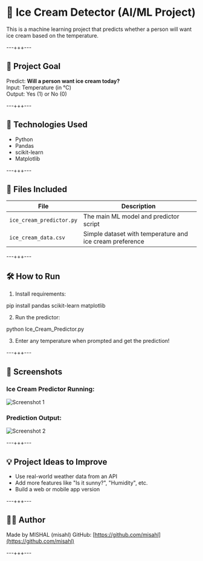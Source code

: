 # 🍦 Ice Cream Detector (AI/ML Project)

This is a machine learning project that predicts whether a person will want ice cream based on the temperature.

---+++---

## 🚀 Project Goal

Predict: **Will a person want ice cream today?**  
Input: Temperature (in °C)  
Output: Yes (1) or No (0)

---+++---

## 🧠 Technologies Used

- Python
- Pandas
- scikit-learn
- Matplotlib

---+++---

## 📁 Files Included

| File | Description |
|------|-------------|
| `ice_cream_predictor.py` | The main ML model and predictor script |
| `ice_cream_data.csv` | Simple dataset with temperature and ice cream preference |

---+++---

## 🛠️ How to Run

1. Install requirements:

pip install pandas scikit-learn matplotlib

2. Run the predictor:

python Ice_Cream_Predictor.py


3. Enter any temperature when prompted and get the prediction!

---+++---

## 📸 Screenshots

### Ice Cream Predictor Running:
![Screenshot 1](screenshot01.png)

### Prediction Output:
![Screenshot 2](screenshot02.png)



---+++---

## 💡 Project Ideas to Improve

- Use real-world weather data from an API
- Add more features like "Is it sunny?", "Humidity", etc.
- Build a web or mobile app version

---+++---

## 🧑‍💻 Author

Made by MISHAL (misahl)
GitHub: [https://github.com/misahl](https://github.com/misahl)

---+++---

